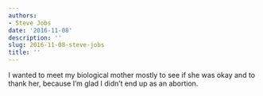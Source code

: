 ```yaml
---
authors:
- Steve Jobs
date: '2016-11-08'
description: ''
slug: 2016-11-08-steve-jobs
title: ''
---
```

I wanted to meet my biological mother mostly to see if she was okay and to thank her, because I’m glad I didn’t end up as an abortion.



